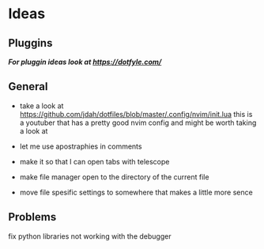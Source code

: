 # Ideas

## Pluggins
_**For pluggin ideas look at https://dotfyle.com/**_

## General
- take a look at https://github.com/jdah/dotfiles/blob/master/.config/nvim/init.lua
this is a youtuber that has a pretty good nvim config and might be worth taking a look at

- let me use apostraphies in comments

- make it so that I can open tabs with telescope

- make file manager open to the directory of the current file 

- move file spesific settings to somewhere that makes a little more sence 

## Problems
fix python libraries not working with the debugger

